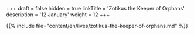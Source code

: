 +++
draft = false
hidden = true
linkTitle = 'Zotikus the Keeper of Orphans'
description = '12 January'
weight = 12
+++

{{% include file="content/en/lives/zotikus-the-keeper-of-orphans.md" %}}
